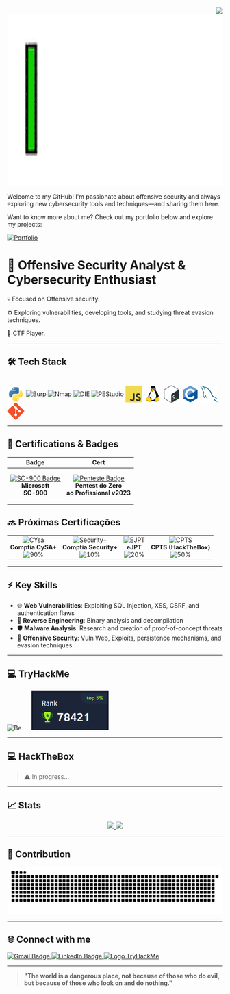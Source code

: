 <img align="right" src="https://visitor-badge.laobi.icu/badge?page_id=5kr1pt.5kr1pt" />
<br>
<div align="center">
  <img src="images/hello.gif" alt="Hello World! I'm Paulo (5kr1pt) 👋" width="600" height="400">
</div>

Welcome to my GitHub! I'm passionate about offensive security and always exploring new cybersecurity tools and techniques—and sharing them here.

Want to know more about me? Check out my portfolio below and explore my projects:

<a href="https://5kr1pt.github.io/krpt" target="_blank">
  <img src="https://img.shields.io/badge/Check%20Out%20My%20Portfolio-blueviolet?style=for-the-badge&logo=appveyor" alt="Portfolio" />
</a>

# 👾 Offensive Security Analyst & Cybersecurity Enthusiast

💀 Focused on Offensive security.  

⚙️ Exploring vulnerabilities, developing tools, and studying threat evasion techniques.

🚩 CTF Player.

---

## 🛠️ **Tech Stack**

<div style="display: inline_block"><br>
  <img align="center" alt="Python" height="40" width="40" src="https://raw.githubusercontent.com/devicons/devicon/master/icons/python/python-original.svg">
  <img align="center" alt="Burp" height="40" width="40" src="https://www.kali.org/tools/burpsuite/images/burpsuite-logo.svg">
  <img align="center" alt="Nmap" height="40" width="40" src="https://www.kali.org/tools/nmap/images/nmap-logo.svg">
  <img align="center" alt="DIE" height="40" width="40" src="https://appimage.github.io/database/Detect_It_Easy/icons/256x256/die.png">
  <img align="center" alt="PEStudio" height="40" width="40" src="https://images2.imgbox.com/64/f0/EyhKJesQ_o.jpg">
  <img align="center" alt="JavaScript" height="40" width="40" src="https://raw.githubusercontent.com/devicons/devicon/master/icons/javascript/javascript-original.svg">
  <img align="center" alt="Linux" height="40" width="40" src="https://raw.githubusercontent.com/devicons/devicon/master/icons/linux/linux-original.svg">
  <img align="center" alt="Bash" height="40" width="40" src="https://raw.githubusercontent.com/devicons/devicon/master/icons/bash/bash-original.svg">
  <img align="center" alt="C" height="40" width="40" src="https://raw.githubusercontent.com/devicons/devicon/master/icons/c/c-original.svg">
  <img align="center" alt="SQL" height="40" width="40" src="https://raw.githubusercontent.com/devicons/devicon/master/icons/mysql/mysql-original.svg">
  <img align="center" alt="Git" height="40" width="40" src="https://raw.githubusercontent.com/devicons/devicon/master/icons/git/git-original.svg">

</div>

---

## 🥇 **Certifications & Badges**

| Badge | Cert |
|:-----:|:----:|
| <p align="center" style="vertical-align:top;"><a href="[LINK_DO_SC900](https://learn.microsoft.com/api/credentials/share/pt-br/scripthit/B5785894B82B286E?sharingId=36C9293D58F3624A)" target="_blank"><img src="https://learn.microsoft.com/media/learn/certification/badges/microsoft-certified-fundamentals-badge.svg?branch=main" alt="SC-900 Badge" width="90" height="90"></a><br><strong>Microsoft<br>SC-900</strong></p> | <p align="center" style="vertical-align:top;"><a href="https://solyd.com.br/verificar/fTtJgQ7v6R/" target="_blank"><img src="https://cdn.ead.guru/74/media/public/websites/sites-solyd/solyd_one_sycp_logo.webp" alt="Penteste Badge" width="90" height="90"></a><br><strong>Pentest do Zero<br>ao Profissional v2023</strong></p> |

## 🔜 Próximas Certificações

<table>
  <tr>
        <!-- Comptia CySA+ (90%) -->
    <td align="center">
      <img src="https://ava.cecyber.com/wp-content/uploads/2023/07/CySAplus-Logo.png" alt="CYsa" width="110" height="90"><br>
      <strong>Comptia CySA+</strong><br>
      <img src="https://geps.dev/progress/95?dangerColor=800000&warningColor=ff9900&successColor=006600" alt="90%">
    </td>
    <!-- Comptia Security+ (10%) -->
    <td align="center">
      <img src="https://cin.comptia.org/media/securityplus-logo-certified-ce-png.8/full" alt="Security+" width="110" height="100"><br>
      <strong>Comptia Security+</strong><br>
      <img src="https://geps.dev/progress/75?dangerColor=800000&warningColor=ff9900&successColor=006600" alt="10%">
    </td>
    <!-- eJPT (20%) -->
    <td align="center">
      <img src="https://security.ine.com/wp-content/uploads/2023/08/eJPT-1.png" alt="EJPT" width="75" height="90"><br>
      <strong>eJPT</strong><br>
      <img src="https://geps.dev/progress/65?dangerColor=800000&warningColor=ff9900&successColor=006600" alt="20%">
    </td>
    <!-- CPTS (HackTheBox) (50%) -->
    <td align="center">
      <img src="https://academy.hackthebox.com/storage/exam_overview_banners/Fpoo8YaykR3341XtswrcmuyLNcAK6bZ1WF86Ro6v.png" alt="CPTS" width="140" height="90"><br>
      <strong>CPTS (HackTheBox)</strong><br>
      <img src="https://geps.dev/progress/5?dangerColor=800000&warningColor=ff9900&successColor=006600" alt="50%">
    </td>
  </tr>
</table>


---

## ⚡ **Key Skills**
- 🌐 **Web Vulnerabilities**: Exploiting SQL Injection, XSS, CSRF, and authentication flaws  
- 🧩 **Reverse Engineering**: Binary analysis and decompilation  
- 🛡️ **Malware Analysis**: Research and creation of proof-of-concept threats  
- 📜 **Offensive Security**: Vuln Web, Exploits, persistence mechanisms, and evasion techniques  

---
## 💻 **TryHackMe**
<!--<img src="https://tryhackme-badges.s3.amazonaws.com/krpt.png" alt="YBad" />-->

<div align="left">
<img src="https://tryhackme-badges.s3.amazonaws.com/krpt.png" alt="Be" />
  <img src="images/top.png" alt="Top" width="180" style="margin-left: 20px;"/>
</div>

<!-- KRPT{y0u-f0und-4-fl4g} -->

---

## 💻 **HackTheBox**

> ⚠️ In progress...

---

## 📈 **Stats**
<!--
<div align="center">
  <a href="https://github.com/5kr1pt">
    <img height="175em" src="https://github-readme-stats.vercel.app/api?username=5kr1pt&show_icons=true&theme=dark#gh-dark-mode-only&include_all_commits=true&count_private=true"/>
    <img height="175em" src="https://github-readme-stats.vercel.app/api/top-langs/?username=5kr1pt&layout=compact&langs_count=7&theme=dark#gh-dark-mode-only"/>
  </a>
</div>
-->
<div align="center">
  <a href="https://github.com/5kr1pt">
    <img height="175em" src="https://github-readme-stats.vercel.app/api?username=5kr1pt&show_icons=true&theme=dark&rank_icon=github&include_all_commits=true&count_private=true#gh-dark-mode-only"/>
    <img height="175em" src="https://github-readme-stats.vercel.app/api/top-langs/?username=5kr1pt&layout=compact&langs_count=7&theme=dark#gh-dark-mode-only"/>
  </a>
</div>

---

## 🐍 **Contribution**
<div align="center">
  <img src="https://github.com/5kr1pt/5kr1pt/blob/output/github-snake-dark.svg" width="1000px">
</div>

---


## 🌐 **Connect with me**

<div>
  <a href="mailto:pgwerneck5@gmail.com" target="_blank">
    <img src="https://img.shields.io/badge/Gmail-D14836?style=for-the-badge&logo=gmail&logoColor=white" alt="Gmail Badge">
  </a>
  <a href="https://www.linkedin.com/in/paulo-g-werneck-4199b9256/" target="_blank">
    <img src="https://img.shields.io/badge/-LinkedIn-%230077B5?style=for-the-badge&logo=linkedin&logoColor=white" alt="LinkedIn Badge">
  </a>
  <a href="https://tryhackme.com/p/krpt" target="_blank">
    <img src="https://assets.tryhackme.com/img/logo/tryhackme_logo_full.svg" width="90" height="40" alt="Logo TryHackMe">
  </a>
</div>

---

> **"The world is a dangerous place, not because of those who do evil, but because of those who look on and do nothing."**
